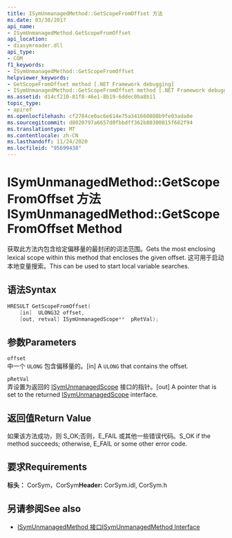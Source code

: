 ```yaml
---
title: ISymUnmanagedMethod::GetScopeFromOffset 方法
ms.date: 03/30/2017
api_name:
- ISymUnmanagedMethod.GetScopeFromOffset
api_location:
- diasymreader.dll
api_type:
- COM
f1_keywords:
- ISymUnmanagedMethod::GetScopeFromOffset
helpviewer_keywords:
- GetScopeFromOffset method [.NET Framework debugging]
- ISymUnmanagedMethod::GetScopeFromOffset method [.NET Framework debugging]
ms.assetid: d14cf210-81f8-46e1-8b19-6ddec0ba8b11
topic_type:
- apiref
ms.openlocfilehash: cf2784ce0ac6e614e75a341660808b9fe03ada0e
ms.sourcegitcommit: d8020797a6657d0fbbdff362b80300815f682f94
ms.translationtype: MT
ms.contentlocale: zh-CN
ms.lasthandoff: 11/24/2020
ms.locfileid: "95699438"
---
```

# <a name="isymunmanagedmethodgetscopefromoffset-method"></a><span data-ttu-id="cfbdb-102">ISymUnmanagedMethod::GetScopeFromOffset 方法</span><span class="sxs-lookup"><span data-stu-id="cfbdb-102">ISymUnmanagedMethod::GetScopeFromOffset Method</span></span>

<span data-ttu-id="cfbdb-103">获取此方法内包含给定偏移量的最封闭的词法范围。</span><span class="sxs-lookup"><span data-stu-id="cfbdb-103">Gets the most enclosing lexical scope within this method that encloses the given offset.</span></span> <span data-ttu-id="cfbdb-104">这可用于启动本地变量搜索。</span><span class="sxs-lookup"><span data-stu-id="cfbdb-104">This can be used to start local variable searches.</span></span>  
  
## <a name="syntax"></a><span data-ttu-id="cfbdb-105">语法</span><span class="sxs-lookup"><span data-stu-id="cfbdb-105">Syntax</span></span>  
  
```cpp  
HRESULT GetScopeFromOffset(  
    [in]  ULONG32 offset,  
    [out, retval] ISymUnmanagedScope**  pRetVal);  
```  
  
## <a name="parameters"></a><span data-ttu-id="cfbdb-106">参数</span><span class="sxs-lookup"><span data-stu-id="cfbdb-106">Parameters</span></span>  

 `offset`  
 <span data-ttu-id="cfbdb-107">中一个 `ULONG` 包含偏移量的。</span><span class="sxs-lookup"><span data-stu-id="cfbdb-107">[in] A `ULONG` that contains the offset.</span></span>  
  
 `pRetVal`  
 <span data-ttu-id="cfbdb-108">弄设置为返回的 [ISymUnmanagedScope](isymunmanagedscope-interface.md) 接口的指针。</span><span class="sxs-lookup"><span data-stu-id="cfbdb-108">[out] A pointer that is set to the returned [ISymUnmanagedScope](isymunmanagedscope-interface.md) interface.</span></span>  
  
## <a name="return-value"></a><span data-ttu-id="cfbdb-109">返回值</span><span class="sxs-lookup"><span data-stu-id="cfbdb-109">Return Value</span></span>  

 <span data-ttu-id="cfbdb-110">如果该方法成功，则 S_OK;否则，E_FAIL 或其他一些错误代码。</span><span class="sxs-lookup"><span data-stu-id="cfbdb-110">S_OK if the method succeeds; otherwise, E_FAIL or some other error code.</span></span>  
  
## <a name="requirements"></a><span data-ttu-id="cfbdb-111">要求</span><span class="sxs-lookup"><span data-stu-id="cfbdb-111">Requirements</span></span>  

 <span data-ttu-id="cfbdb-112">**标头：** CorSym，CorSym</span><span class="sxs-lookup"><span data-stu-id="cfbdb-112">**Header:** CorSym.idl, CorSym.h</span></span>  
  
## <a name="see-also"></a><span data-ttu-id="cfbdb-113">另请参阅</span><span class="sxs-lookup"><span data-stu-id="cfbdb-113">See also</span></span>

- [<span data-ttu-id="cfbdb-114">ISymUnmanagedMethod 接口</span><span class="sxs-lookup"><span data-stu-id="cfbdb-114">ISymUnmanagedMethod Interface</span></span>](isymunmanagedmethod-interface.md)
